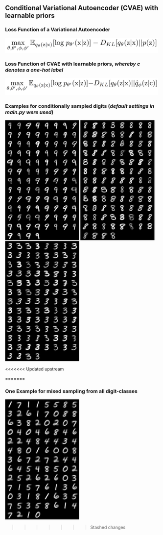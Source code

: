 ## **Conditional Variational Autoencoder (CVAE) with learnable priors**

### **Loss Function of a Variational Autoencoder**

<img src="pics/VAE_Loss.PNG" width="500">
<!--[ELBO](pics/VAE_Loss.PNG)-->

### **Loss Function of CVAE with learnable priors, *whereby c denotes a one-hot label***

<img src="pics/CVAE_learnable_prior_Loss.PNG" width="500">
<!--[ELBO_modified](pics/CVAE_learnable_prior_Loss.PNG)-->

### **Examples for conditionally sampled digits (*default settings in main.py were used*)**

![Digit 9](pics/CVAE_MNIST_9.png)
![Digit 8](pics/CVAE_MNIST_8.png)
![Digit 3](pics/CVAE_MNIST_3.png)

<<<<<<< Updated upstream

=======
### One Example for mixed sampling from all digit-classes ###
![Digit mixed](pics/CVAE_MNIST_mixed.png)
>>>>>>> Stashed changes




